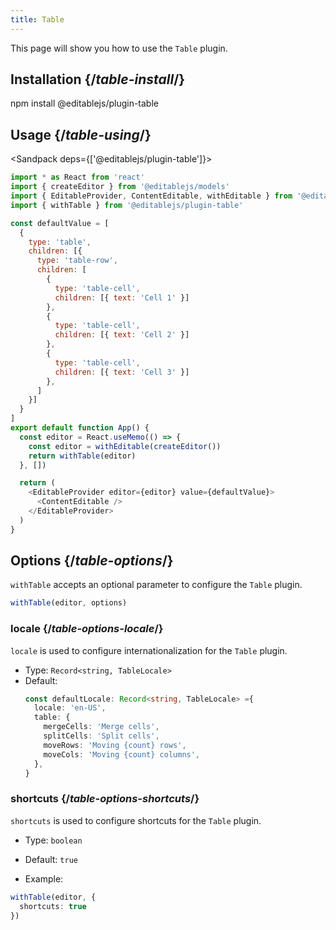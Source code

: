 ```yaml
---
title: Table
---
```


<Intro>

This page will show you how to use the `Table` plugin.

</Intro>

## Installation {/*table-install*/}

<TerminalBlock>

npm install @editablejs/plugin-table

</TerminalBlock>

## Usage {/*table-using*/}

<Sandpack deps={['@editablejs/plugin-table']}>

```js
import * as React from 'react'
import { createEditor } from '@editablejs/models'
import { EditableProvider, ContentEditable, withEditable } from '@editablejs/editor'
import { withTable } from '@editablejs/plugin-table'

const defaultValue = [
  {
    type: 'table',
    children: [{
      type: 'table-row',
      children: [
        {
          type: 'table-cell',
          children: [{ text: 'Cell 1' }]
        },
        {
          type: 'table-cell',
          children: [{ text: 'Cell 2' }]
        },
        {
          type: 'table-cell',
          children: [{ text: 'Cell 3' }]
        },
      ]
    }]
  }
]
export default function App() {
  const editor = React.useMemo(() => {
    const editor = withEditable(createEditor())
    return withTable(editor)
  }, [])

  return (
    <EditableProvider editor={editor} value={defaultValue}>
      <ContentEditable />
    </EditableProvider>
  )
}

```

</Sandpack>

## Options {/*table-options*/}

`withTable` accepts an optional parameter to configure the `Table` plugin.

```js
withTable(editor, options)
```

### locale {/*table-options-locale*/}

`locale` is used to configure internationalization for the `Table` plugin.

- Type: `Record<string, TableLocale>`
- Default:
  ```ts
  const defaultLocale: Record<string, TableLocale> ={
    locale: 'en-US',
    table: {
      mergeCells: 'Merge cells',
      splitCells: 'Split cells',
      moveRows: 'Moving {count} rows',
      moveCols: 'Moving {count} columns',
    },
  }
  ```

### shortcuts {/*table-options-shortcuts*/}

`shortcuts` is used to configure shortcuts for the `Table` plugin.

- Type: `boolean`
- Default: `true`

- Example:

```ts
withTable(editor, {
  shortcuts: true
})
```

